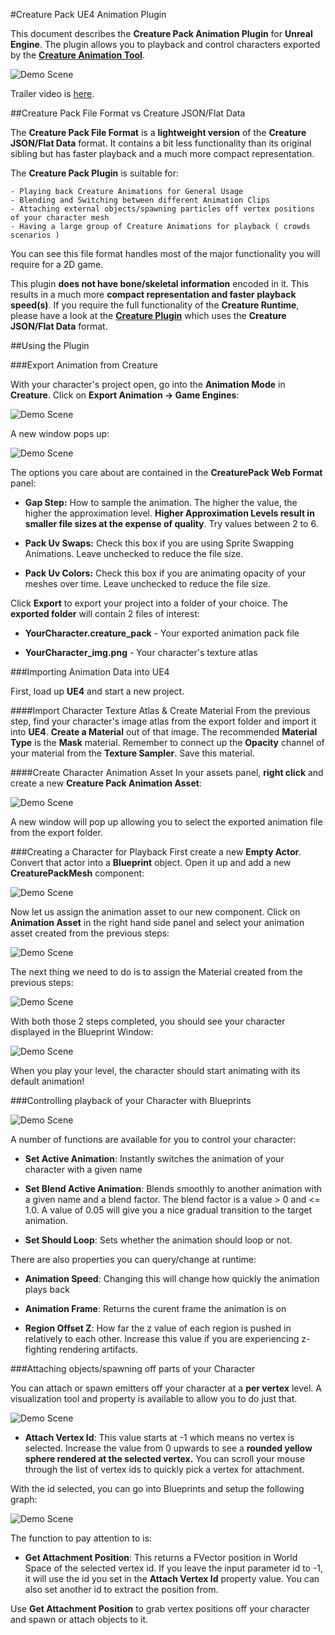 #Creature Pack UE4 Animation Plugin

This document describes the **Creature Pack Animation Plugin** for **Unreal Engine**. The plugin allows you to playback and control characters exported by the [**Creature Animation Tool**](http://creature.kestrelmoon.com/).

![Demo Scene](https://raw.githubusercontent.com/kestrelm/Creature_UE4/master/CreaturePackPlugin/packshort.gif)

Trailer video is [here](https://youtu.be/S01sZY8mTz4).

##Creature Pack File Format vs Creature JSON/Flat Data

The **Creature Pack File Format** is a **lightweight version** of the **Creature JSON/Flat Data** format. It contains a bit less functionality than its original sibling but has faster playback and a much more compact representation.

The **Creature Pack Plugin** is suitable for:

	- Playing back Creature Animations for General Usage
	- Blending and Switching between different Animation Clips
	- Attaching external objects/spawning particles off vertex positions of your character mesh
	- Having a large group of Creature Animations for playback ( crowds scenarios )

You can see this file format handles most of the major functionality you will require for a 2D game.

This plugin **does not have bone/skeletal information** encoded in it. This results in a much more **compact representation and faster playback speed(s)**. If you require the full functionality of the **Creature Runtime**, please have a look at the [**Creature Plugin**](https://github.com/kestrelm/Creature_UE4) which uses the **Creature JSON/Flat Data** format.

##Using the Plugin

###Export Animation from Creature

With your character's project open, go into the **Animation Mode** in **Creature**. Click on **Export Animation -> Game Engines**:

![Demo Scene](https://raw.githubusercontent.com/kestrelm/Creature_UE4/master/CreaturePackPlugin/pack_screen1.png)


A new window pops up:

![Demo Scene](https://raw.githubusercontent.com/kestrelm/Creature_UE4/master/CreaturePackPlugin/pack_screen2.png)

The options you care about are contained in the **CreaturePack Web Format** panel:

- **Gap Step:** How to sample the animation. The higher the value, the higher the approximation level. **Higher Approximation Levels result in smaller file sizes at the expense of quality**. Try values between 2 to 6.

- **Pack Uv Swaps:** Check this box if you are using Sprite Swapping Animations. Leave unchecked to reduce the file size.

- **Pack Uv Colors:** Check this box if you are animating opacity of your meshes over time. Leave unchecked to reduce the file size.

Click **Export** to export your project into a folder of your choice. The **exported folder** will contain 2 files of interest:

- **YourCharacter.creature_pack** - Your exported animation pack file

- **YourCharacter_img.png** - Your character's texture atlas

###Importing Animation Data into UE4

First, load up **UE4** and start a new project.

####Import Character Texture Atlas & Create Material
From the previous step, find your character's image atlas from the export folder and import it into **UE4**. **Create a Material** out of that image. The recommended **Material Type** is the **Mask** material. Remember to connect up the **Opacity** channel of your material from the **Texture Sampler**. Save this material.


####Create Character Animation Asset
In your assets panel, **right click** and create a new **Creature Pack Animation Asset**:

![Demo Scene](https://raw.githubusercontent.com/kestrelm/Creature_UE4/master/CreaturePackPlugin/pack_screen3.png)

A new window will pop up allowing you to select the exported animation file from the export folder.


###Creating a Character for Playback
First create a new **Empty Actor**. Convert that actor into a **Blueprint** object. Open it up and add a new **CreaturePackMesh** component:

![Demo Scene](https://raw.githubusercontent.com/kestrelm/Creature_UE4/master/CreaturePackPlugin/pack_screen4.png)

Now let us assign the animation asset to our new component. Click on **Animation Asset** in the right hand side panel and select your animation asset created from the previous steps:

![Demo Scene](https://raw.githubusercontent.com/kestrelm/Creature_UE4/master/CreaturePackPlugin/pack_screen5.png)

The next thing we need to do is to assign the Material created from the previous steps:

![Demo Scene](https://raw.githubusercontent.com/kestrelm/Creature_UE4/master/CreaturePackPlugin/pack_screen6.png)

With both those 2 steps completed, you should see your character displayed in the Blueprint Window:

![Demo Scene](https://raw.githubusercontent.com/kestrelm/Creature_UE4/master/CreaturePackPlugin/pack_screen7.png)

When you play your level, the character should start animating with its default animation!

###Controlling playback of your Character with Blueprints

![Demo Scene](https://raw.githubusercontent.com/kestrelm/Creature_UE4/master/CreaturePackPlugin/pack_screen8.png)

A number of functions are available for you to control your character:

- **Set Active Animation**: Instantly switches the animation of your character with a given name

- **Set Blend Active Animation**: Blends smoothly to another animation  with a given name and a blend factor. The blend factor is a value > 0 and <= 1.0. A value of 0.05 will give you a nice gradual transition to the target animation.

- **Set Should Loop**: Sets whether the animation should loop or not.

There are also properties you can query/change at runtime:

- **Animation Speed**: Changing this will change how quickly the animation plays back

- **Animation Frame**: Returns the curent frame the animation is on

- **Region Offset Z**: How far the z value of each region is pushed in relatively to each other. Increase this value if you are experiencing z-fighting rendering artifacts.

###Attaching objects/spawning off parts of your Character

You can attach or spawn emitters off your character at a **per vertex** level. A visualization tool and property is available to allow you to do just that.

![Demo Scene](https://raw.githubusercontent.com/kestrelm/Creature_UE4/master/CreaturePackPlugin/pack_screen9.png)

- **Attach Vertex Id**: This value starts at -1 which means no vertex is selected. Increase the value from 0 upwards to see a **rounded yellow sphere rendered at the selected vertex.** You can scroll your mouse through the list of vertex ids to quickly pick a vertex for attachment.

With the id selected, you can go into Blueprints and setup the following graph:

![Demo Scene](https://raw.githubusercontent.com/kestrelm/Creature_UE4/master/CreaturePackPlugin/pack_screen10.png)

The function to pay attention to is:

- **Get Attachment Position**: This returns a FVector position in World Space of the selected vertex id. If you leave the input parameter id to -1, it will use the id you set in the **Attach Vertex Id** property value. You can also set another id to extract the position from.

Use **Get Attachment Position** to grab vertex positions off your character and spawn or attach objects to it.



